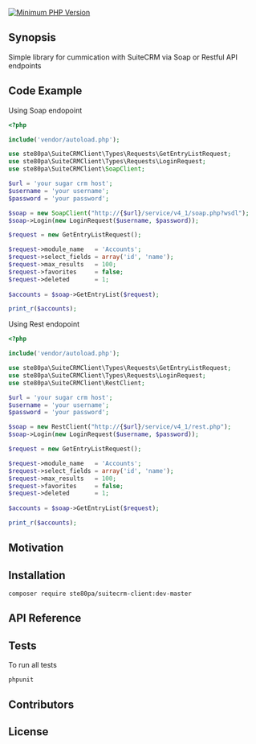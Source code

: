 [![Minimum PHP Version](https://img.shields.io/badge/php-%3E%3D%205.3-8892BF.svg)](https://php.net/)

## Synopsis

Simple library for cummication with SuiteCRM via Soap or Restful API endpoints

## Code Example

Using Soap endopoint

```php
<?php

include('vendor/autoload.php');

use ste80pa\SuiteCRMClient\Types\Requests\GetEntryListRequest;
use ste80pa\SuiteCRMClient\Types\Requests\LoginRequest;
use ste80pa\SuiteCRMClient\SoapClient;

$url = 'your sugar crm host';
$username = 'your username';
$password = 'your password';

$soap = new SoapClient("http://{$url}/service/v4_1/soap.php?wsdl");
$soap->Login(new LoginRequest($username, $password));

$request = new GetEntryListRequest();

$request->module_name   = 'Accounts';
$request->select_fields = array('id', 'name');
$request->max_results   = 100;
$request->favorites     = false;
$request->deleted       = 1;
 
$accounts = $soap->GetEntryList($request); 

print_r($accounts);

```

Using Rest endopoint

```php
<?php

include('vendor/autoload.php');

use ste80pa\SuiteCRMClient\Types\Requests\GetEntryListRequest;
use ste80pa\SuiteCRMClient\Types\Requests\LoginRequest;
use ste80pa\SuiteCRMClient\RestClient;

$url = 'your sugar crm host';
$username = 'your username';
$password = 'your password';

$soap = new RestClient("http://{$url}/service/v4_1/rest.php");
$soap->Login(new LoginRequest($username, $password));

$request = new GetEntryListRequest();

$request->module_name   = 'Accounts';
$request->select_fields = array('id', 'name');
$request->max_results   = 100;
$request->favorites     = false;
$request->deleted       = 1;
 
$accounts = $soap->GetEntryList($request); 

print_r($accounts);

```
## Motivation


## Installation

```
composer require ste80pa/suitecrm-client:dev-master
```
## API Reference


## Tests
To run all tests

```
phpunit
```

## Contributors


## License

